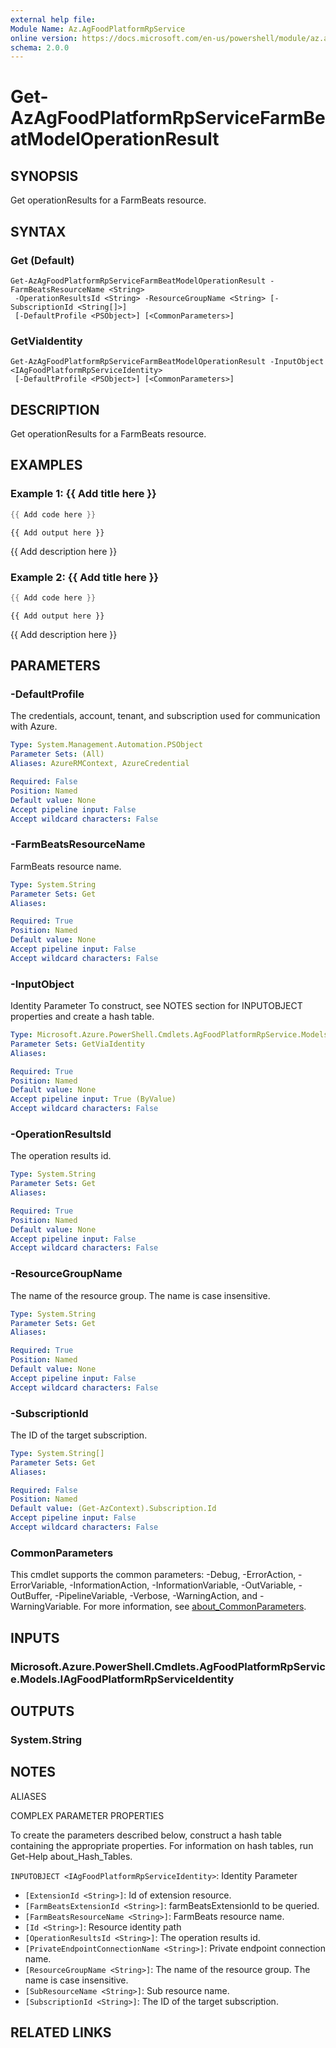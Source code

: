 ```yaml
---
external help file:
Module Name: Az.AgFoodPlatformRpService
online version: https://docs.microsoft.com/en-us/powershell/module/az.agfoodplatformrpservice/get-azagfoodplatformrpservicefarmbeatmodeloperationresult
schema: 2.0.0
---
```


# Get-AzAgFoodPlatformRpServiceFarmBeatModelOperationResult

## SYNOPSIS
Get operationResults for a FarmBeats resource.

## SYNTAX

### Get (Default)
```
Get-AzAgFoodPlatformRpServiceFarmBeatModelOperationResult -FarmBeatsResourceName <String>
 -OperationResultsId <String> -ResourceGroupName <String> [-SubscriptionId <String[]>]
 [-DefaultProfile <PSObject>] [<CommonParameters>]
```

### GetViaIdentity
```
Get-AzAgFoodPlatformRpServiceFarmBeatModelOperationResult -InputObject <IAgFoodPlatformRpServiceIdentity>
 [-DefaultProfile <PSObject>] [<CommonParameters>]
```

## DESCRIPTION
Get operationResults for a FarmBeats resource.

## EXAMPLES

### Example 1: {{ Add title here }}
```powershell
{{ Add code here }}
```

```output
{{ Add output here }}
```

{{ Add description here }}

### Example 2: {{ Add title here }}
```powershell
{{ Add code here }}
```

```output
{{ Add output here }}
```

{{ Add description here }}

## PARAMETERS

### -DefaultProfile
The credentials, account, tenant, and subscription used for communication with Azure.

```yaml
Type: System.Management.Automation.PSObject
Parameter Sets: (All)
Aliases: AzureRMContext, AzureCredential

Required: False
Position: Named
Default value: None
Accept pipeline input: False
Accept wildcard characters: False
```

### -FarmBeatsResourceName
FarmBeats resource name.

```yaml
Type: System.String
Parameter Sets: Get
Aliases:

Required: True
Position: Named
Default value: None
Accept pipeline input: False
Accept wildcard characters: False
```

### -InputObject
Identity Parameter
To construct, see NOTES section for INPUTOBJECT properties and create a hash table.

```yaml
Type: Microsoft.Azure.PowerShell.Cmdlets.AgFoodPlatformRpService.Models.IAgFoodPlatformRpServiceIdentity
Parameter Sets: GetViaIdentity
Aliases:

Required: True
Position: Named
Default value: None
Accept pipeline input: True (ByValue)
Accept wildcard characters: False
```

### -OperationResultsId
The operation results id.

```yaml
Type: System.String
Parameter Sets: Get
Aliases:

Required: True
Position: Named
Default value: None
Accept pipeline input: False
Accept wildcard characters: False
```

### -ResourceGroupName
The name of the resource group.
The name is case insensitive.

```yaml
Type: System.String
Parameter Sets: Get
Aliases:

Required: True
Position: Named
Default value: None
Accept pipeline input: False
Accept wildcard characters: False
```

### -SubscriptionId
The ID of the target subscription.

```yaml
Type: System.String[]
Parameter Sets: Get
Aliases:

Required: False
Position: Named
Default value: (Get-AzContext).Subscription.Id
Accept pipeline input: False
Accept wildcard characters: False
```

### CommonParameters
This cmdlet supports the common parameters: -Debug, -ErrorAction, -ErrorVariable, -InformationAction, -InformationVariable, -OutVariable, -OutBuffer, -PipelineVariable, -Verbose, -WarningAction, and -WarningVariable. For more information, see [about_CommonParameters](http://go.microsoft.com/fwlink/?LinkID=113216).

## INPUTS

### Microsoft.Azure.PowerShell.Cmdlets.AgFoodPlatformRpService.Models.IAgFoodPlatformRpServiceIdentity

## OUTPUTS

### System.String

## NOTES

ALIASES

COMPLEX PARAMETER PROPERTIES

To create the parameters described below, construct a hash table containing the appropriate properties. For information on hash tables, run Get-Help about_Hash_Tables.


`INPUTOBJECT <IAgFoodPlatformRpServiceIdentity>`: Identity Parameter
  - `[ExtensionId <String>]`: Id of extension resource.
  - `[FarmBeatsExtensionId <String>]`: farmBeatsExtensionId to be queried.
  - `[FarmBeatsResourceName <String>]`: FarmBeats resource name.
  - `[Id <String>]`: Resource identity path
  - `[OperationResultsId <String>]`: The operation results id.
  - `[PrivateEndpointConnectionName <String>]`: Private endpoint connection name.
  - `[ResourceGroupName <String>]`: The name of the resource group. The name is case insensitive.
  - `[SubResourceName <String>]`: Sub resource name.
  - `[SubscriptionId <String>]`: The ID of the target subscription.

## RELATED LINKS

